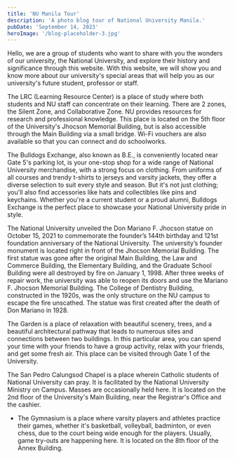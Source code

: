 ```yaml
---
title: 'NU Manila Tour'
description: 'A photo blog tour of National University Manila.'
pubDate: 'September 14, 2023'
heroImage: '/blog-placeholder-3.jpg'
---
```

Hello, we are a group of students who want to share with you the wonders of our university, the National University, and explore their history and significance through this website. With this website, we will show you and know more about our university's special areas that will help you as our university's future student, professor or staff. 


The LRC (Learning Resource Center) is a place of study where both students and NU staff can concentrate on their learning. There are 2 zones, the Silent Zone, and Collaborative Zone. NU provides resources for research and professional knowledge. This place is located on the 5th floor of the University's Jhocson Memorial Building, but is also accessible through the Main Building via a small bridge. Wi-Fi vouchers are also available so that you can connect and do schoolworks. 


The Bulldogs Exchange, also known as B.E., is conveniently located near Gate 5's parking lot, is your one-stop shop for a wide range of National University merchandise, with a strong focus on clothing. From uniforms of all courses and trendy t-shirts to jerseys and varsity jackets, they offer a diverse selection to suit every style and season. But it's not just clothing; you'll also find accessories like hats and collectibles like pins and keychains. Whether you're a current student or a proud alumni, Bulldogs Exchange is the perfect place to showcase your National University pride in style. 


The National University unveiled the Don Mariano F. Jhocson statue on October 15, 2021 to commemorate the founder’s 144th birthday and 121st foundation anniversary of the National University. The university’s founder monument is located right in front of the Jhocson Memorial Building. The first statue was gone after the original Main Building, the Law and Commerce Building, the Elementary Building, and the Graduate School Building were all destroyed by fire on January 1, 1998. After three weeks of repair work, the university was able to reopen its doors and use the Mariano F. Jhocson Memorial Building. The College of Dentistry Building, constructed in the 1920s, was the only structure on the NU campus to escape the fire unscathed. The statue was first created after the death of Don Mariano in 1928.


The Garden is a place of relaxation with beautiful scenery, trees, and a beautiful architectural pathway that leads to numerous sites and connections between two buildings. In this particular area, you can spend your time with your friends to have a group activity, relax with your friends, and get some fresh air. This place can be visited through Gate 1 of the University.

The San Pedro Calungsod Chapel is a place wherein Catholic students of National University can pray. It is facilitated  by the National University Ministry on Campus. Masses are occasionally held here. It is located on the 2nd floor of the University's Main Building, near the Registrar's Office and the cashier. 

* The Gymnasium is a place where varsity players and athletes practice their games, whether it's basketball, volleyball, badminton, or even chess, due to the court being wide enough for the players. Usually, game try-outs are happening here. It is located on the 8th floor of the Annex Building. 

